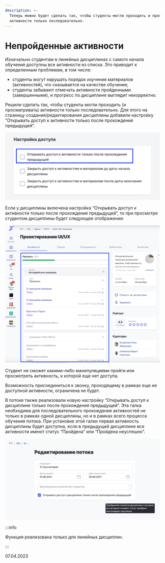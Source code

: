 ```yaml
---
description: >-
  Теперь можно будет сделать так, чтобы студенты могли проходить и просматривать
  активности только последовательно.
---
```


# Непройденные активности

Изначально студентам в линейных дисциплинах с самого начала обучения доступны все активности из списка. Это приводит к определенным проблемам, в том числе:

* студенты могут нарушать порядок изучения материалов (активностей), что сказывается на качестве обучения;
* студенты забывают отмечать активности пройденными (завершенными), и прогресс по дисциплине выглядит некорректно.

Решили сделать так, чтобы студенты могли проходить (и просматривать) активности только последовательно. Для этого на страницу создания/редактирования дисциплины добавили настройку “Открывать доступ к активности только после прохождения предыдущей“.

![](<../../.gitbook/assets/image (5) (1) (1) (1) (2) (1).png>)

Если у дисциплины включена настройка “Открывать доступ к активности только после прохождения предыдущей”, то при просмотре студентом дисциплины будет следующее отображение:

![](<../../.gitbook/assets/image (2) (3) (2).png>)

Студент не сможет какими-либо манипуляциями пройти или просмотреть активность, к которой еще нет доступа.

Возможность присоединиться к звонку, проходящему в рамках еще не доступной активности, ограничена не будет.

В потоке также реализовали новую настройку “Открывать доступ к дисциплине только после прохождения предыдущей“. Эта галка необходима для последовательного прохождения активностей не только в рамках одной дисциплины, но и в рамках всего процесса обучения потока. При установке этой галки первая активность дисциплины будет доступна, если в предыдущей дисциплине все активности имеют статус “Пройдена” или “Пройдена неуспешно”.

![](<../../.gitbook/assets/image (11) (2).png>)

:::info

Функция реализована только для линейных дисциплин.

:::

07.04.2023
